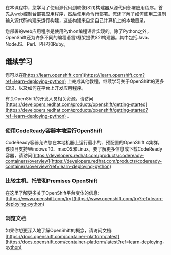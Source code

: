 在本课程中，您学习了使用源代码到映像(S2I)构建器从源代码部署应用程序。首先从web控制台部署应用程序，然后使用命令行部署。您还了解了如何使用二进制输入源代码构建来运行构建，这些构建来自您自己计算机上的本地目录。

您部署的web应用程序是使用Python编程语言实现的。除了Python之外，OpenShift还为许多不同的编程语言/框架提供S2I构建器。其中包括Java、NodeJS、Perl、PHP和Ruby。

## 继续学习

您可以在[https://learn.openshift.com](https://learn.openshift.com?ref=learn-deploying-python) 上完成其他教程，继续学习关于OpenShift的更多知识，以及如何在平台上开发应用程序。

有关OpenShift的开发人员相关资源，请访问[https://developers.redhat.com/products/openshift/getting-started](https://developers.redhat.com/products/openshift/getting-started?ref=learn-deploying-python) 。

### 使用CodeReady容器本地运行OpenShift

CodeReady容器允许您在本地机器上运行最小的、预配置的OpenShift 4集群。该项目支持Windows 10、macOS和Linux。要了解更多信息或下载CodeReady容器，请访问[https://developers.redhat.com/products/codeready-containers/overview](https://developers.redhat.com/products/codeready-containers/overview?ref=learn-deploying-python) 

### 比较主机、托管和Premises OpenShift

在这里了解更多关于OpenShift平台变体的信息:[https://www.openshift.com/try](https://www.openshift.com/try?ref=learn-deploying-python) 

### 浏览文档

如果你想更深入地了解OpenShift的概念，请访问文档:[https://docs.openshift.com/container-platform/latest](https://docs.openshift.com/container-platform/latest?ref=learn-deploying-python) 